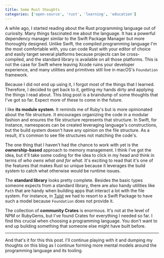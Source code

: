 ```yaml
---
title: Some Rust thoughts
categories: ['open-source', 'rust', 'learning', 'education']
---
```


A while ago,
I started reading about the Rust programming language out of curiosity.
Many things fascinated me about the language.
It has a powerful dependency manager similar to the Swift Package Manager but more thoroughly designed.
Unlike Swift,
the compiled programming language I'm the most comfortable with,
you can code Rust with your editor of choice and easily target several platforms because projects can be cross-compiled,
and the standard library is available on all those platforms.
This is not the case for Swift where leaving Xcode ruins your developer experience,
and many utilities and primitives still live in macOS's `Foundation` framework.

Because I did not end up using it,
I forgot most of the things that I learned.
Therefore, I decided to get back to it, getting my hands dirty and applying the things I read about.
This blog post is a braindump of some thoughts that I've got so far.
Expect more of these to come in the future.

I like **its module system**.
It reminds me of Ruby's but is more opinionated about the file structure.
It encourages organizing the code in a modular fashion and ensures the file structure represents that structure.
In Swift,
for instance,
namespaces can be created leveraging language's constructions,
but the build system doesn't have any opinion on the file structure.
As a result,
it's common to see file structures not matching the code's.

The one thing that I haven't had the chance to work with yet is the **ownership-based** approach to memory management.
I think I've got the idea,
but it'll take some coding for the idea to click in my head and think in terms of _who owns what and for what_.
It's exciting to read that it's one of the features that makes Rust so unique because it leverages the build system to catch what otherwise would be runtime issues.

The **standard library** looks pretty complete.
Besides the basic types someone expects from a standard library,
there are also handy utilities like `Path` that are handy when building apps that interact a lot with the file system.
For instance, in [Tuist](https://tuist.io) we had to resort to a Swift Package to have such a model because `Foundation` does not provide it.

The collection of **community Crates** is enormous.
It's not at the level of NPM or RubyGems,
but I've found Crates for everything I needed so far.
I find this crucial when choosing a programming language.
You don't want to end up building something that someone else might have built before.

---

And that's it for this this post.
I'll continue playing with it and dumping my thoughts on this blog as I continue forming more mental models around the programming language and its tooling.
